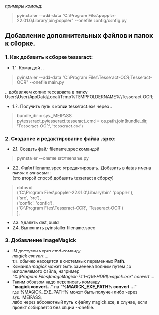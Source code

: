 <i>примеры команд:</i>
> pyinstaller --add-data "C:\Program Files\poppler-22.01.0\Library\bin;poppler" --onefile config/config.py


## Добавление дополнительных файлов и папок к сборке.

### 1. Как добавить к сборке tesseract:

- 1.1. Командой ..
> pyinstaller --add-data "C:\Program Files\Tesseract-OCR;Tesseract-OCR" --onefile main.py
> 
.. добавляем копию тессаракта в папку \
Users\User\AppData\Local\Temp\%TEMPFOLDERNAME%\Tesseract-OCR;
- 1.2. Получить путь к копии tesseract.exe через ..
> bundle_dir = sys._MEIPASS\
> pytesseract.pytesseract.tesseract_cmd = os.path.join(bundle_dir, 'Tesseract-OCR', 'tesseract.exe')


### 2. Создание и редактирование файла .spec:

- 2.1. Создать файл filename.spec командой
> pyinstaller --onefile src/filename.py
> 
- 2.2. Файл filename.spec отредактировать. Добавить в datas имена папок с алиасами:\
  (это второй способ добавить tesseract в сборку)
>datas=[\
('C:\\Program Files\\poppler-22.01.0\\Library\\bin', 'poppler'), \
('src', 'src'), \
('config', 'config'),\
('C:\Program Files\Tesseract-OCR', 'Tesseract-OCR')\
],
- 2.3. Удалить dist, build
- 2.4. Выполнить pyinstaller filename.spec

### 3. Добавление ImageMagick
- IM доступен через cmd-команду \
*magick convert ...* \
т.к. обычно находится в системных переменных **Path**.
- Команда *magick* может быть заменена полным путем до исполняемого файла, например \
*"C:\Program Files\ImageMagick-7.1.1-Q16-HDRI\magick.exe" convert ...* 
- Таким образом надо переписать команду \
**"magick convert..."** на 
**"%MAGICK_EXE_PATH% convert ..."** \
где %MAGICK_EXE_PATH% может быть получен либо через sys._MEIPASS, \
либо через абсолютный путь к файлу 
magick.exe, в случае, если проект собирается без опции --onefile.

